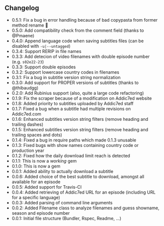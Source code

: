 ## Changelog

* 0.5.1: Fix a bug in error handling because of bad copypasta from former method rename :spaghetti:
* 0.5.0: Add compatibility check from the comment field (thanks to @Pmaene)
* 0.4.0: Append language code when saving subtitles files (can be disabled with `-u|--untagged`)
* 0.3.4: Support RERIP in file names
* 0.3.3: Add detecion of video filenames with double episode number (e.g. `s02e22-23`)
* 0.3.3: Support double episodes
* 0.3.2: Support lowercase country codes in filenames
* 0.3.1: Fix a bug in subtitle version string normalization
* 0.3.0: Add support for PROPER versions of subtitles (thanks to @thibaudgg)
* 0.2.0: Add Rubinius support (also, quite a large code refactoring)
* 0.1.9: Fix the scraper because of a modification on Addic7ed website
* 0.1.8: Added priority to subtitles uploaded by Addic7ed staff
* 0.1.7: Fixed a bug when a subtitle had multiple revisions on Addic7ed.com
* 0.1.6: Enhanced subtitles version string filters (remove heading and trailing dashes)
* 0.1.5: Enhanced subtitles version string filters (remove heading and trailing spaces and dots)
* 0.1.4: Fixed a bug in require paths which made 0.1.3 unusable
* 0.1.3: Fixed bugs with show names containing country code or production year
* 0.1.2: Fixed how the daily download limit reach is detected
* 0.1.1: This is now a _working_ gem
* 0.1.0: This is now a gem
* 0.0.1: Added ability to actually download a subtitle
* 0.0.6: Added choice of the best subtitle to download, amongst all available for an episode
* 0.0.5: Added support for Travis-CI
* 0.0.4: Added retrieving of Addic7ed URL for an episode (including URL for a specific language)
* 0.0.3: Added parsing of command line arguments
* 0.0.2: Added Filename class to analyze filenames and guess showname, season and episode number
* 0.0.1: Initial file structure (Bundler, Rspec, Readme, ...)

